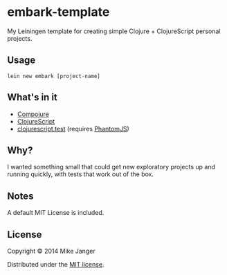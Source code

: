 # embark-template

My Leiningen template for creating simple Clojure + ClojureScript personal projects.

## Usage

    lein new embark [project-name]

## What's in it

- [Compojure](https://github.com/weavejester/compojure)
- [ClojureScript](https://github.com/clojure/clojurescript)
- [clojurescript.test](https://github.com/cemerick/clojurescript.test) (requires [PhantomJS](http://phantomjs.org/))

## Why?

I wanted something small that could get new exploratory projects up and running quickly, with tests that work out of the box.

## Notes

A default MIT License is included.

## License

Copyright © 2014 Mike Janger

Distributed under the [MIT license](http://www.opensource.org/licenses/MIT).
